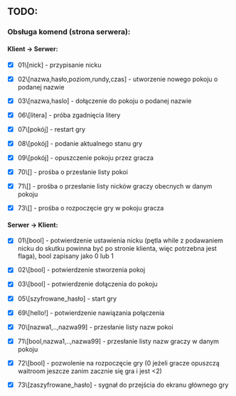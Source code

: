 ## TODO:

### Obsługa komend (strona serwera):
#### Klient -> Serwer:

- [x] 01\\[nick] - przypisanie nicku  
- [x] 02\\[nazwa,hasło,poziom,rundy,czas] - utworzenie nowego pokoju o podanej nazwie 
- [x] 03\\[nazwa,haslo] - dołączenie do pokoju o podanej nazwie
- [x] 06\\[litera] - próba zgadnięcia litery
- [x] 07\\[pokój] - restart gry
- [x] 08\\[pokój] - podanie aktualnego stanu gry
- [x] 09\\[pokój] - opuszczenie pokoju przez gracza

- [x] 70\\[] - prośba o przesłanie listy pokoi
- [x] 71\\[] - prośba o przesłanie listy nicków graczy obecnych w danym pokoju
- [x] 73\\[] - prośba o rozpoczęcie gry w pokoju gracza


#### Serwer -> Klient:
- [x] 01\\[bool] - potwierdzenie ustawienia nicku (pętla while z podawaniem nicku do skutku powinna być po stronie klienta, więc potrzebna jest flaga), bool zapisany jako 0 lub 1
- [x] 02\\[bool] - potwierdzenie stworzenia pokoj
- [x] 03\\[bool] - potwierdzenie dołączenia do pokoju
- [x] 05\\[szyfrowane_hasło] - start gry

- [x] 69\\[hello!] - potwierdzenie nawiązania połączenia
- [x] 70\\[nazwa1,..,nazwa99] - przesłanie listy nazw pokoi
- [x] 71\\[bool,nazwa1,..,nazwa99] - przesłanie listy nazw graczy w danym pokoju
- [x] 72\\[bool] - pozwolenie na rozpoczęcie gry (0 jeżeli gracze opuszczą waitroom jeszcze zanim zacznie się gra i jest <2)
- [x] 73\\[zaszyfrowane_hasło] - sygnał do przejścia do ekranu głównego gry